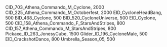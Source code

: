 CID_703_Athena_Commando_M_Cyclone, 2000
CID_225_Athena_Commando_M_Octoberfest, 2000
EID_CycloneHeadBang, 500
BID_468_Cyclone, 500 
BID_520_CycloneUniverse, 500
EID_Cyclone, 500
CID_158_Athena_Commando_F_StarsAndStripes, 800
CID_157_Athena_Commando_M_StarsAndStripes, 800
Pickaxe_ID_263_JonesyCube, 1500
Glider_ID_196_CycloneMale, 500
EID_CrackshotDance, 800
Umbrella_Season_05, 500
